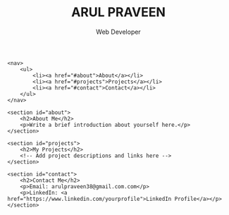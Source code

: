 <!DOCTYPE html>
<html lang="en">
<head>
    <meta charset="UTF-8">
    <meta name="viewport" content="width=device-width, initial-scale=1.0">
    <link rel="stylesheet" href="styles.css">
    <title>Your Name - Portfolio</title>
</head>
<body>
    <header>
        <h1>ARUL PRAVEEN</h1>
        <p>Web Developer</p>
    </header>

    <nav>
        <ul>
            <li><a href="#about">About</a></li>
            <li><a href="#projects">Projects</a></li>
            <li><a href="#contact">Contact</a></li>
        </ul>
    </nav>

    <section id="about">
        <h2>About Me</h2>
        <p>Write a brief introduction about yourself here.</p>
    </section>

    <section id="projects">
        <h2>My Projects</h2>
        <!-- Add project descriptions and links here -->
    </section>

    <section id="contact">
        <h2>Contact Me</h2>
        <p>Email: arulpraveen38@gmail.com.com</p>
        <p>LinkedIn: <a href="https://www.linkedin.com/yourprofile">LinkedIn Profile</a></p>
    </section>
</body>
</html>
